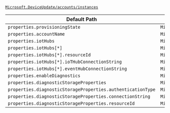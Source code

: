 [`Microsoft.DeviceUpdate/accounts/instances`](https://docs.microsoft.com/en-us/azure/templates/microsoft.deviceupdate/accounts/instances)

| Default Path | Alias |
|---|---|
| `properties.provisioningState` | `Microsoft.DeviceUpdate/accounts/instances/provisioningState` |
| `properties.accountName` | `Microsoft.DeviceUpdate/accounts/instances/accountName` |
| `properties.iotHubs` | `Microsoft.DeviceUpdate/accounts/instances/iotHubs` |
| `properties.iotHubs[*]` | `Microsoft.DeviceUpdate/accounts/instances/iotHubs[*]` |
| `properties.iotHubs[*].resourceId` | `Microsoft.DeviceUpdate/accounts/instances/iotHubs[*].resourceId` |
| `properties.iotHubs[*].ioTHubConnectionString` | `Microsoft.DeviceUpdate/accounts/instances/iotHubs[*].ioTHubConnectionString` |
| `properties.iotHubs[*].eventHubConnectionString` | `Microsoft.DeviceUpdate/accounts/instances/iotHubs[*].eventHubConnectionString` |
| `properties.enableDiagnostics` | `Microsoft.DeviceUpdate/accounts/instances/enableDiagnostics` |
| `properties.diagnosticStorageProperties` | `Microsoft.DeviceUpdate/accounts/instances/diagnosticStorageProperties` |
| `properties.diagnosticStorageProperties.authenticationType` | `Microsoft.DeviceUpdate/accounts/instances/diagnosticStorageProperties.authenticationType` |
| `properties.diagnosticStorageProperties.connectionString` | `Microsoft.DeviceUpdate/accounts/instances/diagnosticStorageProperties.connectionString` |
| `properties.diagnosticStorageProperties.resourceId` | `Microsoft.DeviceUpdate/accounts/instances/diagnosticStorageProperties.resourceId` |

